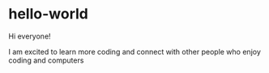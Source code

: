 # hello-world
Hi everyone!

I am excited to learn more coding and connect with other people who enjoy coding and computers
